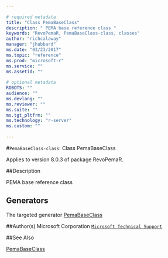 ```yaml
--- 
 
# required metadata 
title: "Class PemaBaseClass" 
description: " PEMA base reference class " 
keywords: "RevoPemaR, PemaBaseClass-class, classes" 
author: "richcalaway" 
manager: "jhubbard" 
ms.date: "03/23/2017" 
ms.topic: "reference" 
ms.prod: "microsoft-r" 
ms.service: "" 
ms.assetid: "" 
 
# optional metadata 
ROBOTS: "" 
audience: "" 
ms.devlang: "" 
ms.reviewer: "" 
ms.suite: "" 
ms.tgt_pltfrm: "" 
ms.technology: "r-server" 
ms.custom: "" 
 
--- 
```

 
 
 
 #`PemaBaseClass-class`: Class PemaBaseClass

 Applies to version 8.0.3 of package RevoPemaR.
 
 ##Description
 
PEMA base reference class
 
 
 ## Generators 

 
The targeted generator [PemaBaseClass](../../pemar/packagehelp/pemabaseclass.md)
 
 
 ##Author(s)
 Microsoft Corporation [`Microsoft Technical Support`](https://go.microsoft.com/fwlink/?LinkID=698556&clcid=0x409)
 
 
 ##See Also
 
[PemaBaseClass](../../pemar/packagehelp/pemabaseclass.md)
   
 
